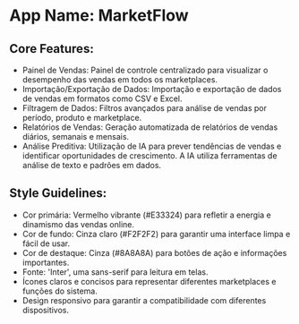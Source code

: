 # **App Name**: MarketFlow

## Core Features:

- Painel de Vendas: Painel de controle centralizado para visualizar o desempenho das vendas em todos os marketplaces.
- Importação/Exportação de Dados: Importação e exportação de dados de vendas em formatos como CSV e Excel.
- Filtragem de Dados: Filtros avançados para análise de vendas por período, produto e marketplace.
- Relatórios de Vendas: Geração automatizada de relatórios de vendas diários, semanais e mensais.
- Análise Preditiva: Utilização de IA para prever tendências de vendas e identificar oportunidades de crescimento. A IA utiliza ferramentas de análise de texto e padrões em dados.

## Style Guidelines:

- Cor primária: Vermelho vibrante (#E33324) para refletir a energia e dinamismo das vendas online.
- Cor de fundo: Cinza claro (#F2F2F2) para garantir uma interface limpa e fácil de usar.
- Cor de destaque: Cinza (#8A8A8A) para botões de ação e informações importantes.
- Fonte: 'Inter', uma sans-serif para leitura em telas.
- Ícones claros e concisos para representar diferentes marketplaces e funções do sistema.
- Design responsivo para garantir a compatibilidade com diferentes dispositivos.